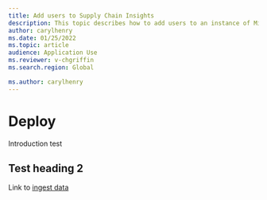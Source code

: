 ```yaml
---
title: Add users to Supply Chain Insights
description: This topic describes how to add users to an instance of Microsoft Dynamics 365 Supply Chain Insights.
author: carylhenry
ms.date: 01/25/2022
ms.topic: article
audience: Application Use
ms.reviewer: v-chgriffin
ms.search.region: Global

ms.author: carylhenry
---
```

# Deploy

Introduction test

## Test heading 2
Link to [ingest data](ingest-data.md)
